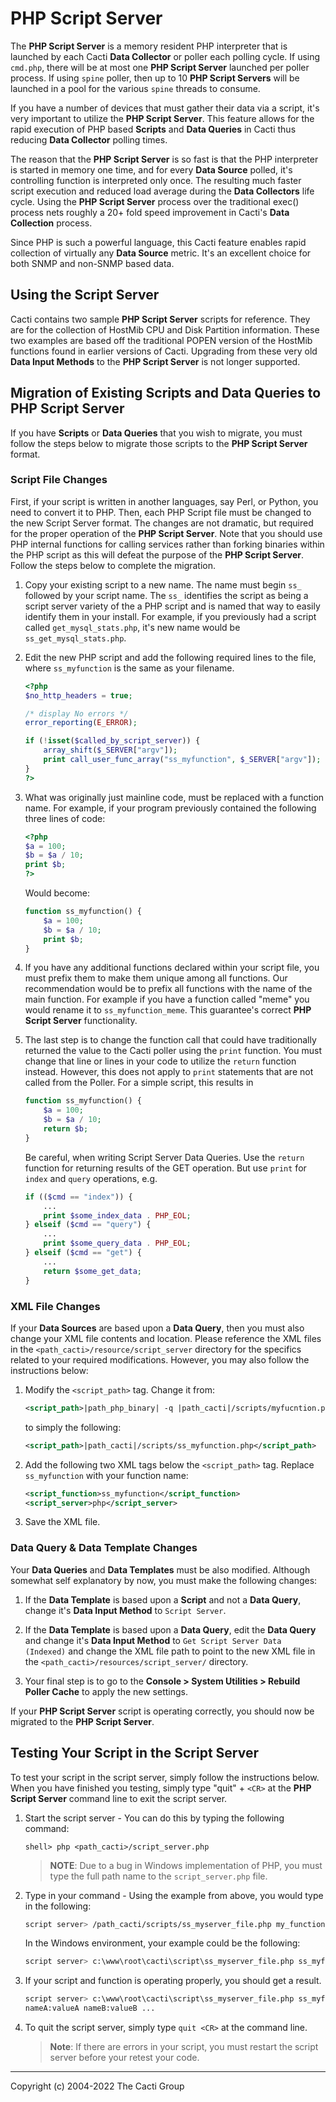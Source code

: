 # PHP Script Server

The **PHP Script Server** is a memory resident PHP interpreter that is launched
by each Cacti **Data Collector** or poller each polling cycle.  If using
`cmd.php`, there will be at most one **PHP Script Server** launched per poller
process.  If using `spine` poller, then up to 10 **PHP Script Servers** will be
launched in a pool for the various `spine` threads to consume.

If you have a number of devices that must gather their data via a script, it's
very important to utilize the **PHP Script Server**. This feature allows for the
rapid execution of PHP based **Scripts** and **Data Queries** in Cacti thus
reducing **Data Collector** polling times.

The reason that the **PHP Script Server** is so fast is that the PHP interpreter
is started in memory one time, and for every **Data Source** polled, it's
controlling function is interpreted only once. The resulting much faster script
execution and reduced load average during the **Data Collectors** life cycle.
Using the **PHP Script Server** process over the traditional exec() process nets
roughly a 20+ fold speed improvement in Cacti's **Data Collection** process.

Since PHP is such a powerful language, this Cacti feature enables rapid
collection of virtually any **Data Source** metric.  It's an excellent choice
for both SNMP and non-SNMP based data.

## Using the Script Server

Cacti contains two sample **PHP Script Server** scripts for reference. They are
for the collection of HostMib CPU and Disk Partition information. These two
examples are based off the traditional POPEN version of the HostMib functions
found in earlier versions of Cacti.  Upgrading from these very old **Data Input
Methods** to the **PHP Script Server** is not longer supported.

## Migration of Existing Scripts and Data Queries to PHP Script Server

If you have **Scripts** or **Data Queries** that you wish to migrate, you must
follow the steps below to migrate those scripts to the **PHP Script Server**
format.

### Script File Changes

First, if your script is written in another languages, say Perl, or Python, you
need to convert it to PHP.  Then, each PHP Script file must be changed to the
new Script Server format. The changes are not dramatic, but required for the
proper operation of the **PHP Script Server**. Note that you should use PHP
internal functions for calling services rather than forking binaries within the
PHP script as this will defeat the purpose of the **PHP Script Server**.  Follow
the steps below to complete the migration.

1. Copy your existing script to a new name. The name must begin `ss_` followed
   by your script name. The `ss_` identifies the script as being a script server
   variety of the a PHP script and is named that way to easily identify them in
   your install. For example, if you previously had a script called
   `get_mysql_stats.php`, it's new name would be `ss_get_mysql_stats.php`.

2. Edit the new PHP script and add the following required lines to the file,
   where `ss_myfunction` is the same as your filename.

   ```php
   <?php
   $no_http_headers = true;

   /* display No errors */
   error_reporting(E_ERROR);

   if (!isset($called_by_script_server)) {
       array_shift($_SERVER["argv"]);
       print call_user_func_array("ss_myfunction", $_SERVER["argv"]);
   }
   ?>
   ```

3. What was originally just mainline code, must be replaced with a function
   name. For example, if your program previously contained the following three
   lines of code:

   ```php
   <?php
   $a = 100;
   $b = $a / 10;
   print $b;
   ?>
   ```

   Would become:

   ```php
   function ss_myfunction() {
       $a = 100;
       $b = $a / 10;
       print $b;
   }
   ```

4. If you have any additional functions declared within your script file, you
   must prefix them to make them unique among all functions. Our recommendation
   would be to prefix all functions with the name of the main function. For
   example if you have a function called "meme" you would rename it to
   `ss_myfunction_meme`. This guarantee's correct **PHP Script Server**
   functionality.

5. The last step is to change the function call that could have traditionally
   returned the value to the Cacti poller using the `print` function. You must
   change that line or lines in your code to utilize the `return` function
   instead. However, this does not apply to `print` statements that are not
   called from the Poller. For a simple script, this results in

   ```php
   function ss_myfunction() {
       $a = 100;
       $b = $a / 10;
       return $b;
   }
   ```

   Be careful, when writing Script Server Data Queries. Use the `return`
   function for returning results of the GET operation. But use `print` for
   `index` and `query` operations, e.g.

   ```php
   if (($cmd == "index")) {
       ...
       print $some_index_data . PHP_EOL;
   } elseif ($cmd == "query") {
       ...
       print $some_query_data . PHP_EOL;
   } elseif ($cmd == "get") {
       ...
       return $some_get_data;
   }
   ```

### XML File Changes

If your **Data Sources** are based upon a **Data Query**, then you must also
change your XML file contents and location. Please reference the XML files in
the `<path_cacti>/resource/script_server` directory for the specifics related to
your required modifications. However, you may also follow the instructions
below:

1. Modify the `<script_path>` tag. Change it from:

   ```xml
   <script_path>|path_php_binary| -q |path_cacti|/scripts/myfucntion.php</script_path>
   ```

   to simply the following:

   ```xml
   <script_path>|path_cacti|/scripts/ss_myfunction.php</script_path>
   ```

2. Add the following two XML tags below the `<script_path>` tag. Replace
   `ss_myfunction` with your function name:

    ```xml
    <script_function>ss_myfunction</script_function>
    <script_server>php</script_server>
    ```

3. Save the XML file.

### Data Query & Data Template Changes

Your **Data Queries** and **Data Templates** must be also modified. Although
somewhat self explanatory by now, you must make the following changes:

1. If the **Data Template** is based upon a **Script** and not a **Data Query**,
   change it's **Data Input Method** to `Script Server`.

2. If the **Data Template** is based upon a **Data Query**, edit the **Data
   Query** and change it's **Data Input Method** to `Get Script Server Data
   (Indexed)` and change the XML file path to point to the new XML file in the
   `<path_cacti>/resources/script_server/` directory.

3. Your final step is to go to the **Console > System Utilities > Rebuild Poller
   Cache** to apply the new settings.

If your **PHP Script Server** script is operating correctly, you should now be
migrated to the **PHP Script Server**.

## Testing Your Script in the Script Server

To test your script in the script server, simply follow the instructions below.
When you have finished you testing, simply type "quit" + `<CR>` at the **PHP
Script Server** command line to exit the script server.

1. Start the script server - You can do this by typing the following command:

   ```console
   shell> php <path_cacti>/script_server.php
   ```

   > **NOTE**: Due to a bug in Windows implementation of PHP, you must type the
   > full path name to the `script_server.php` file.

2. Type in your command - Using the example from above, you would type in the
   following:

   ```sh
   script server> /path_cacti/scripts/ss_myserver_file.php my_function argument1 argument2 ...
   ```

   In the Windows environment, your example could be the following:

   ```sh
   script server> c:\www\root\cacti\script\ss_myserver_file.php ss_myfunction argument1 argument2 ...
   ```

3. If your script and function is operating properly, you should get a result.

   ```sh
   script server> c:\www\root\cacti\script\ss_myserver_file.php ss_myfunction argument1 argument2 ...
   nameA:valueA nameB:valueB ...
   ```

4. To quit the script server, simply type `quit <CR>` at the command line.

   > **Note**: If there are errors in your script, you must restart the script
   > server before your retest your code.

---
<copy>Copyright (c) 2004-2022 The Cacti Group</copy>
